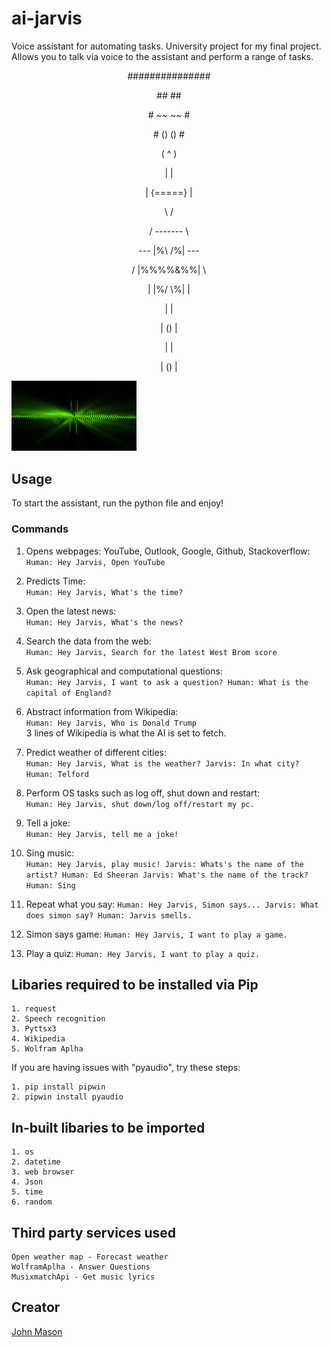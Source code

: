 # ai-jarvis
Voice assistant for automating tasks. University project for my final project.
Allows you to talk via voice to the assistant and perform a range of tasks.

<p align="center">
    <p align="center">###############</p>     
    <p align="center">##           ##</p>     
    <p align="center">#  ~~     ~~  #</p>     
    <p align="center">#  ()     ()  #</p>     
    <p align="center">(      ^      )</p>     
     <p align="center">|           |</p>      
     <p align="center">|  {=====}  |</p>     
      <p align="center">\         /</p>      
     <p align="center">/  -------  \</p>    
   <p align="center">--- |%\   /%| ---</p>   
 <p align="center">/     |%%%%&%%|    \</p>  
<p align="center">|      |%/   \%|     |</p>  
<p align="center">|                    |</p> 
<p align="center">|         ()         |</p>   
<p align="center">|                    |</p>   
<p align="center">|         ()         |</p>
  <img width="200" src="speech.gif" alt="Material Bread logo">
</p>
                           
## Usage
To start the assistant, run the python file and enjoy!

### Commands
1. Opens webpages: YouTube, Outlook, Google, Github, Stackoverflow:  
`Human: Hey Jarvis, Open YouTube`

2. Predicts Time:  
`Human: Hey Jarvis, What's the time?` 

3. Open the latest news:  
`Human: Hey Jarvis, What's the news?`

4. Search the data from the web:  
`Human: Hey Jarvis, Search for the latest West Brom score`

5. Ask geographical and computational questions:  
`Human: Hey Jarvis, I want to ask a question? Human: What is the capital of England?`

6. Abstract information from Wikipedia:  
`Human: Hey Jarvis, Who is Donald Trump`  
3 lines of Wikipedia is what the AI is set to fetch.

7. Predict weather of different cities:  
`Human: Hey Jarvis, What is the weather? Jarvis: In what city? Human: Telford`

8. Perform OS tasks such as log off, shut down and restart:  
`Human: Hey Jarvis, shut down/log off/restart my pc.`

9. Tell a joke:  
`Human: Hey Jarvis, tell me a joke!`

10. Sing music:  
`Human: Hey Jarvis, play music! Jarvis: Whats's the name of the artist? Human: Ed Sheeran Jarvis: What's the name of the track? Human: Sing`

11. Repeat what you say:
`Human: Hey Jarvis, Simon says... Jarvis: What does simon say? Human: Jarvis smells.`

12. Simon says game:
`Human: Hey Jarvis, I want to play a game.`

13. Play a quiz:
`Human: Hey Jarvis, I want to play a quiz.`

## Libaries required to be installed via Pip
```
1. request  
2. Speech recognition  
3. Pyttsx3  
4. Wikipedia  
5. Wolfram Aplha
```
If you are having issues with "pyaudio", try these steps:  
```
1. pip install pipwin
2. pipwin install pyaudio
```

## In-built libaries to be imported
```
1. os
2. datetime
3. web browser
4. Json
5. time
6. random
```

## Third party services used
```
Open weather map - Forecast weather  
WolframAplha - Answer Questions
MusixmatchApi - Get music lyrics
```

## Creator
[John Mason](https://github.com/johnmason27)
